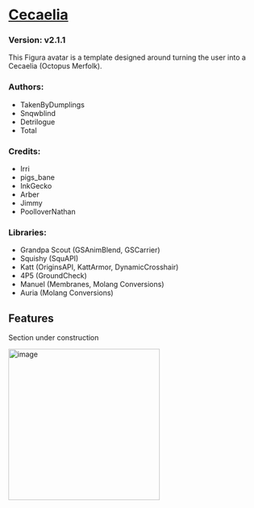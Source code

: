 # [Cecaelia](https://github.com/TotalTakeover/FiguraCecaeliaAvatar)
### Version: v2.1.1
This Figura avatar is a template designed around turning the user into a Cecaelia (Octopus Merfolk).

### Authors:
- TakenByDumplings
- Snqwblind
- Detrilogue
- Total

### Credits:
- Irri
- pigs_bane
- InkGecko
- Arber
- Jimmy
- PoolloverNathan

### Libraries:
- Grandpa Scout (GSAnimBlend, GSCarrier)
- Squishy (SquAPI)
- Katt (OriginsAPI, KattArmor, DynamicCrosshair)
- 4P5 (GroundCheck)
- Manuel (Membranes, Molang Conversions)
- Auria (Molang Conversions)

## Features
Section under construction

[<img src="https://img.youtube.com/vi/tu0eNf-B1Hs/maxresdefault.jpg" alt="image" width="300" height="auto">](https://youtu.be/tu0eNf-B1Hs) 